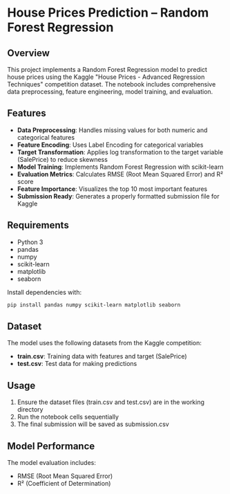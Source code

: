 # House Prices Prediction – Random Forest Regression

## Overview

This project implements a Random Forest Regression model to predict house prices using the Kaggle "House Prices - Advanced Regression Techniques" competition dataset. The notebook includes comprehensive data preprocessing, feature engineering, model training, and evaluation.

## Features

- **Data Preprocessing**: Handles missing values for both numeric and categorical features
- **Feature Encoding**: Uses Label Encoding for categorical variables
- **Target Transformation**: Applies log transformation to the target variable (SalePrice) to reduce skewness
- **Model Training**: Implements Random Forest Regression with scikit-learn
- **Evaluation Metrics**: Calculates RMSE (Root Mean Squared Error) and R² score
- **Feature Importance**: Visualizes the top 10 most important features
- **Submission Ready**: Generates a properly formatted submission file for Kaggle

## Requirements

- Python 3
- pandas
- numpy
- scikit-learn
- matplotlib
- seaborn

Install dependencies with:
```bash
pip install pandas numpy scikit-learn matplotlib seaborn
```

## Dataset
The model uses the following datasets from the Kaggle competition:

- **train.csv**: Training data with features and target (SalePrice)
- **test.csv**: Test data for making predictions

## Usage
1. Ensure the dataset files (train.csv and test.csv) are in the working directory
2. Run the notebook cells sequentially
3. The final submission will be saved as submission.csv

## Model Performance
The model evaluation includes:
- RMSE (Root Mean Squared Error)
- R² (Coefficient of Determination)
